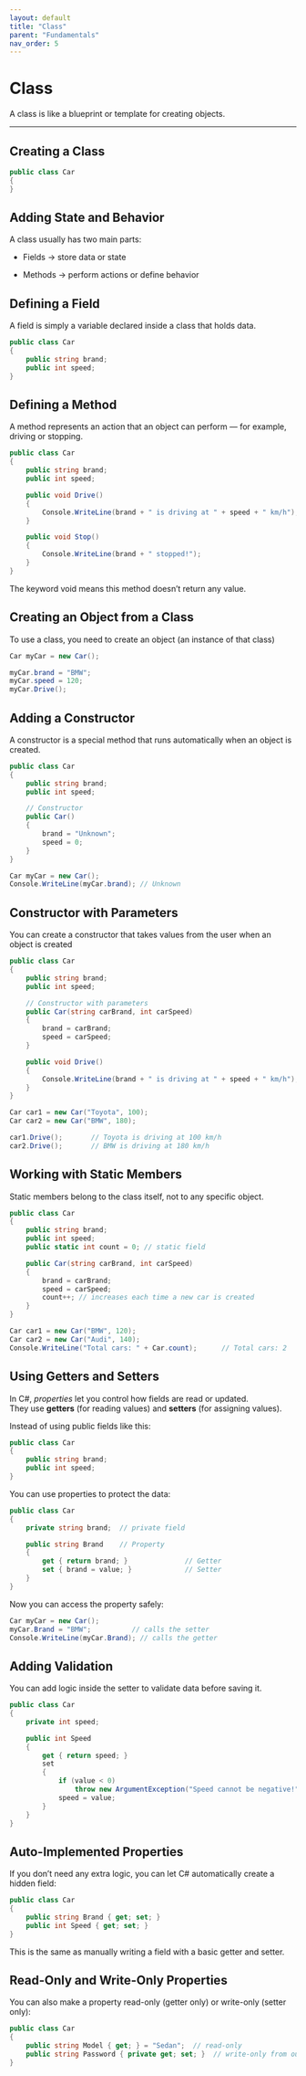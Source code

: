 ```yaml
---
layout: default
title: "Class"
parent: "Fundamentals"
nav_order: 5
---
```


# Class 

A class is like a blueprint or template for creating objects.

---

## Creating a Class

```csharp
public class Car
{
}
```

## Adding State and Behavior

A class usually has two main parts:  

- Fields → store data or state

- Methods → perform actions or define behavior

## Defining a Field  

A field is simply a variable declared inside a class that holds data.  
```csharp
public class Car
{
    public string brand;
    public int speed;
}
```

## Defining a Method
  
A method represents an action that an object can perform — for example, driving or stopping.  
```csharp
public class Car
{
    public string brand;
    public int speed;

    public void Drive()
    {
        Console.WriteLine(brand + " is driving at " + speed + " km/h");
    }

    public void Stop()
    {
        Console.WriteLine(brand + " stopped!");
    }
}
```
The keyword void means this method doesn’t return any value.

## Creating an Object from a Class
  
To use a class, you need to create an object (an instance of that class)   
```csharp
Car myCar = new Car();

myCar.brand = "BMW";
myCar.speed = 120;
myCar.Drive();
```

## Adding a Constructor
  
A constructor is a special method that runs automatically when an object is created.  
```csharp
public class Car
{
    public string brand;
    public int speed;

    // Constructor
    public Car()
    {
        brand = "Unknown";
        speed = 0;
    }
}

Car myCar = new Car();
Console.WriteLine(myCar.brand); // Unknown
```

## Constructor with Parameters
  
You can create a constructor that takes values from the user when an object is created  
```csharp
public class Car
{
    public string brand;
    public int speed;

    // Constructor with parameters
    public Car(string carBrand, int carSpeed)
    {
        brand = carBrand;
        speed = carSpeed;
    }

    public void Drive()
    {
        Console.WriteLine(brand + " is driving at " + speed + " km/h");
    }
}

Car car1 = new Car("Toyota", 100);
Car car2 = new Car("BMW", 180);

car1.Drive();       // Toyota is driving at 100 km/h
car2.Drive();       // BMW is driving at 180 km/h
```

## Working with Static Members
  
Static members belong to the class itself, not to any specific object.  

```csharp
public class Car
{
    public string brand;
    public int speed;
    public static int count = 0; // static field

    public Car(string carBrand, int carSpeed)
    {
        brand = carBrand;
        speed = carSpeed;
        count++; // increases each time a new car is created
    }
}

Car car1 = new Car("BMW", 120);
Car car2 = new Car("Audi", 140);
Console.WriteLine("Total cars: " + Car.count);      // Total cars: 2
```

## Using Getters and Setters  
In C#, *properties* let you control how fields are read or updated.  
They use **getters** (for reading values) and **setters** (for assigning values).

Instead of using public fields like this:
```csharp
public class Car
{
    public string brand;
    public int speed;
}
```   
You can use properties to protect the data:
```csharp
public class Car
{
    private string brand;  // private field

    public string Brand    // Property
    {
        get { return brand; }              // Getter
        set { brand = value; }             // Setter
    }
}
```
Now you can access the property safely:  
```csharp
Car myCar = new Car();
myCar.Brand = "BMW";          // calls the setter
Console.WriteLine(myCar.Brand); // calls the getter
``` 
## Adding Validation  
You can add logic inside the setter to validate data before saving it.
```csharp
public class Car
{
    private int speed;

    public int Speed
    {
        get { return speed; }
        set
        {
            if (value < 0)
                throw new ArgumentException("Speed cannot be negative!");
            speed = value;
        }
    }
}
```

## Auto-Implemented Properties  
If you don’t need any extra logic, you can let C# automatically create a hidden field:
```csharp
public class Car
{
    public string Brand { get; set; }
    public int Speed { get; set; }
}
``` 
This is the same as manually writing a field with a basic getter and setter.

## Read-Only and Write-Only Properties  
You can also make a property read-only (getter only) or write-only (setter only):
```csharp
public class Car
{
    public string Model { get; } = "Sedan";  // read-only
    public string Password { private get; set; }  // write-only from outside
}
``` 
